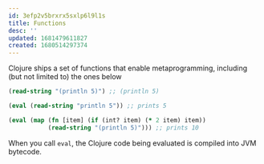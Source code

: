 ```yaml
---
id: 3efp2v5brxrx5sxlp6l9l1s
title: Functions
desc: ''
updated: 1681479611827
created: 1680514297374
---
```


Clojure ships a set of functions that enable metaprogramming, including (but not limited to) the ones below


```clojure
(read-string "(println 5)") ;; (println 5)

(eval (read-string "println 5")) ;; prints 5

(eval (map (fn [item] (if (int? item) (* 2 item) item))
           (read-string "(println 5)"))) ;; prints 10
```

When you call `eval`, the Clojure code being evaluated is compiled into JVM bytecode.